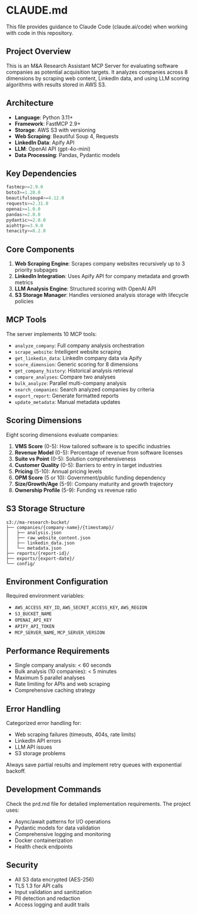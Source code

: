 # CLAUDE.md

This file provides guidance to Claude Code (claude.ai/code) when working with code in this repository.

## Project Overview

This is an M&A Research Assistant MCP Server for evaluating software companies as potential acquisition targets. It analyzes companies across 8 dimensions by scraping web content, LinkedIn data, and using LLM scoring algorithms with results stored in AWS S3.

## Architecture

- **Language**: Python 3.11+
- **Framework**: FastMCP 2.9+
- **Storage**: AWS S3 with versioning
- **Web Scraping**: Beautiful Soup 4, Requests
- **LinkedIn Data**: Apify API
- **LLM**: OpenAI API (gpt-4o-mini)
- **Data Processing**: Pandas, Pydantic models

## Key Dependencies

```python
fastmcp>=2.9.0
boto3>=1.28.0
beautifulsoup4>=4.12.0
requests>=2.31.0
openai>=1.0.0
pandas>=2.0.0
pydantic>=2.0.0
aiohttp>=3.9.0
tenacity>=8.2.0
```

## Core Components

1. **Web Scraping Engine**: Scrapes company websites recursively up to 3 priority subpages
2. **LinkedIn Integration**: Uses Apify API for company metadata and growth metrics
3. **LLM Analysis Engine**: Structured scoring with OpenAI API
4. **S3 Storage Manager**: Handles versioned analysis storage with lifecycle policies

## MCP Tools

The server implements 10 MCP tools:

- `analyze_company`: Full company analysis orchestration
- `scrape_website`: Intelligent website scraping
- `get_linkedin_data`: LinkedIn company data via Apify
- `score_dimension`: Generic scoring for 8 dimensions
- `get_company_history`: Historical analysis retrieval
- `compare_analyses`: Compare two analyses
- `bulk_analyze`: Parallel multi-company analysis
- `search_companies`: Search analyzed companies by criteria
- `export_report`: Generate formatted reports
- `update_metadata`: Manual metadata updates

## Scoring Dimensions

Eight scoring dimensions evaluate companies:

1. **VMS Score** (0-5): How tailored software is to specific industries
2. **Revenue Model** (0-5): Percentage of revenue from software licenses
3. **Suite vs Point** (0-5): Solution comprehensiveness
4. **Customer Quality** (0-5): Barriers to entry in target industries
5. **Pricing** (5-10): Annual pricing levels
6. **OPM Score** (5 or 10): Government/public funding dependency
7. **Size/Growth/Age** (5-9): Company maturity and growth trajectory
8. **Ownership Profile** (5-9): Funding vs revenue ratio

## S3 Storage Structure

```
s3://ma-research-bucket/
├── companies/{company-name}/{timestamp}/
│   ├── analysis.json
│   ├── raw_website_content.json
│   ├── linkedin_data.json
│   └── metadata.json
├── reports/{report-id}/
├── exports/{export-date}/
└── config/
```

## Environment Configuration

Required environment variables:
- `AWS_ACCESS_KEY_ID`, `AWS_SECRET_ACCESS_KEY`, `AWS_REGION`
- `S3_BUCKET_NAME`
- `OPENAI_API_KEY`
- `APIFY_API_TOKEN`
- `MCP_SERVER_NAME`, `MCP_SERVER_VERSION`

## Performance Requirements

- Single company analysis: < 60 seconds
- Bulk analysis (10 companies): < 5 minutes
- Maximum 5 parallel analyses
- Rate limiting for APIs and web scraping
- Comprehensive caching strategy

## Error Handling

Categorized error handling for:
- Web scraping failures (timeouts, 404s, rate limits)
- LinkedIn API errors
- LLM API issues
- S3 storage problems

Always save partial results and implement retry queues with exponential backoff.

## Development Commands

Check the prd.md file for detailed implementation requirements. The project uses:
- Async/await patterns for I/O operations
- Pydantic models for data validation
- Comprehensive logging and monitoring
- Docker containerization
- Health check endpoints

## Security

- All S3 data encrypted (AES-256)
- TLS 1.3 for API calls
- Input validation and sanitization
- PII detection and redaction
- Access logging and audit trails